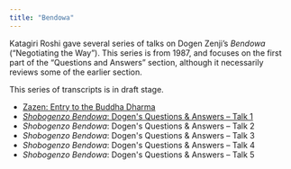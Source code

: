 ```yaml
---
title: "Bendowa"
---
```


Katagiri Roshi gave several series of talks on Dogen Zenji’s *Bendowa* (“Negotiating the Way”). This series is from 1987, and focuses on the first part of the “Questions and Answers” section, although it necessarily reviews some of the earlier section.

This series of transcripts is in draft stage. 

- [Zazen: Entry to the Buddha Dharma](1987-03-07-Zazen-Entry-to-the-Buddha-Dharma)
- [*Shobogenzo Bendowa*: Dogen's Questions & Answers – Talk 1](1987-03-11-Bendowa-Talk-1)
- *Shobogenzo Bendowa*: Dogen's Questions & Answers – Talk 2
- *Shobogenzo Bendowa*: Dogen's Questions & Answers – Talk 3
- *Shobogenzo Bendowa*: Dogen's Questions & Answers – Talk 4
- *Shobogenzo Bendowa*: Dogen's Questions & Answers – Talk 5


